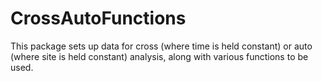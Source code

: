# CrossAutoFunctions

This package sets up data for cross (where time is held constant) or auto (where site is held constant) analysis, along with various functions to be used. 
